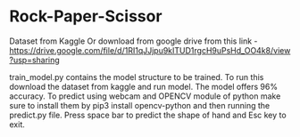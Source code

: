 # Rock-Paper-Scissor
Dataset from Kaggle 
Or download from google drive from this link - https://drive.google.com/file/d/1RI1qJJjpu9kITUD1rgcH9uPsHd_OO4k8/view?usp=sharing


train_model.py contains the model structure to be trained. To run this download the  dataset from kaggle and run model. The model offers 96% accuracy. To predict using webcam and OPENCV module of python make sure to install them  by pip3 install opencv-python and then running the predict.py file. Press space bar to predict the shape of hand and Esc key to exit. 
